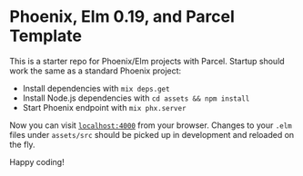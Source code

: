 # Phoenix, Elm 0.19, and Parcel Template

This is a starter repo for Phoenix/Elm projects with Parcel. 
Startup should work the same as a standard Phoenix project:

  * Install dependencies with `mix deps.get`
  * Install Node.js dependencies with `cd assets && npm install`
  * Start Phoenix endpoint with `mix phx.server`

Now you can visit [`localhost:4000`](http://localhost:4000) from your browser.
Changes to your `.elm` files under `assets/src` should be picked up in development
and reloaded on the fly. 

Happy coding!
